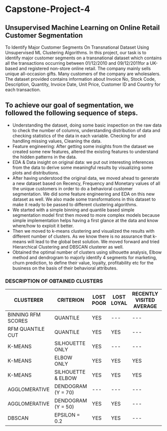 # Capstone-Project-4
## Unsupervised Machine Learning on Online Retail Customer Segmentation

To Identify Major Customer Segments On Transnational Dataset Using Unsupervised ML Clustering Algorithms. In this project, our task is to identify major customer segments on a transnational dataset which contains all the transactions occurring between 01/12/2010 and 09/12/2011for a UK-based and registered non-store online retail. The company mainly sells unique all-occasion gifts. Many customers of the company are wholesalers. The dataset provided contains information about Invoice No, Stock Code, Description, Quantity, Invoice Date, Unit Price, Customer ID and Country for each transaction.

## To achieve our goal of segmentation, we followed the following sequence of steps.

* Understanding the dataset, doing some basic inspection on the raw data to check the number of columns, understanding distribution of data and checking statistics of the data in each variable. Checking for and handling missing values, Cleaning the data.
* Feature engineering: After getting some insights from the dataset we created some new features, altered the existing features to understand the hidden patterns in the data.
* EDA & Data insight on original data: we put out interesting inferences from the data to derive some meaningful results by visualizing some plots and distributions.
* After having understood the original data, we moved ahead to generate a new dataset based on Recency, Frequency and Monetary values of all the unique customers in order to do a behavioral customer segmentation. We did some feature engineering and EDA on this new dataset as well. We also made some transformations in this dataset to make it ready to be passed to different clustering algorithms.
* We started with a simple binning and quantile based simple segmentation model first then moved to more complex models because simple implementation helps having a first glance at the data and know where/how to exploit it better.
* Then we moved to k-means clustering and visualized the results with different number of clusters. As we know there is no assurance that k-means will lead to the global best solution. We moved forward and tried Hierarchical Clustering and DBSCAN clusterer as well.
* Obtained the optimal number of clusters using silhouette analysis, Elbow method and dendrogram to majorly identify 4 segments for marketing, churn prediction, to define their value, loyalty, profitability etc for the business on the basis of their behavioral attributes. 

### DESCRIPTION OF OBTAINED CLUSTERS

| CLUSTERER             | CRITERION         | LOST POOR | LOST LOYAL | RECENTLY VISITED AVERAGE | AVERAGE | GOOD | BEST |
| ----------------------|-------------------|-----------|------------|--------------------------|---------|------|------|
| BINNING RFM SCORES    | QUANTILE          | YES       | ---        | ---                      | YES     | YES  | YES  |
| RFM QUANTILE CUT      | QUANTILE          | YES       | YES        | ---                      | ---     | YES  | YES  |
| K-MEANS               | SILHOUETTE ONLY   | YES       | ---        | ---                      | ---     | ---  | YES  |
| K-MEANS               | ELBOW ONLY        | YES       | YES        | YES                      | YES     | ---  | YES  |
| K-MEANS               | SILHOUETTE & ELBOW| YES       | YES        | YES                      | ---     | ---  | YES  |
| AGGLOMERATIVE         | DENDOGRAM (Y = 70)| ---       | ---        | ---                      | YES     | ---  | YES  |
| AGGLOMERATIVE         | DENDOGRAM (Y = 50)| YES       | YES        | ---                      | ---     | ---  | YES  |
| DBSCAN                | EPSILON = 0.2     | YES       | YES        | ---                      | YES     | YES  | ---  |
